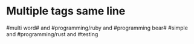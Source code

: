 # Multiple tags same line

#multi word# and #programming/ruby and #programming bear#
#simple and #programming/rust and #testing
